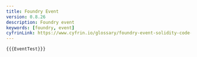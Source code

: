 ```yaml
---
title: Foundry Event
version: 0.8.26
description: Foundry event
keywords: [foundry, event]
cyfrinLink: https://www.cyfrin.io/glossary/foundry-event-solidity-code-example
---
```


```solidity
{{{EventTest}}}
```
